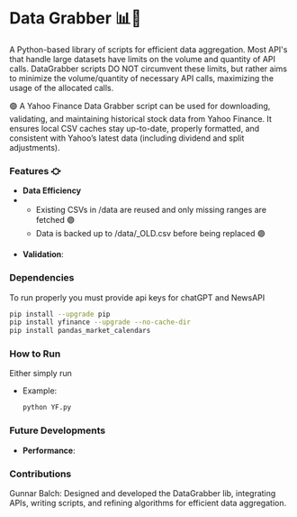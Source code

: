 # Data Grabber 📊🤛
A Python-based library of scripts for efficient data aggregation. Most API's that handle large datasets have limits on the volume and quantity of API calls. DataGrabber scripts DO NOT circumvent these limits, but rather aims to minimize the volume/quantity of necessary API calls, maximizing the usage of the allocated calls. 

🟣 A Yahoo Finance Data Grabber script can be used for downloading, validating, and maintaining historical stock data from Yahoo Finance. It ensures local CSV caches stay up-to-date, properly formatted, and consistent with Yahoo’s latest data (including dividend and split adjustments).

### Features ⛮
+ **Data Efficiency**
+ + Existing CSVs in /data are reused and only missing ranges are fetched 🟣
  + Data is backed up to /data/<symbol>_OLD.csv before being replaced 🟣
- **Validation**:
        
           
### Dependencies
To run properly you must provide api keys for chatGPT and NewsAPI
```bash
pip install --upgrade pip
pip install yfinance --upgrade --no-cache-dir
pip install pandas_market_calendars

```
### How to Run
Either simply run 
- Example:
  ```bash
  python YF.py
  ```

### Future Developments
- **Performance**: 

### Contributions
Gunnar Balch: Designed and developed the DataGrabber lib, integrating APIs, writing scripts, and refining algorithms for efficient data aggregation.




